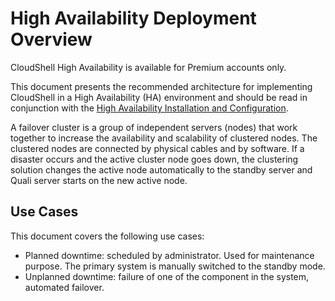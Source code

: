 # High Availability Deployment Overview

CloudShell High Availability is available for Premium accounts only.

This document presents the recommended architecture for implementing CloudShell in a High Availability (HA) environment and should be read in conjunction with the [High Availability Installation and Configuration](https://help.quali.com/Online%20Help/0.0/Portal/Content/HA-Install/HA-Installation.htm).

A failover cluster is a group of independent servers (nodes) that work together to increase the availability and scalability of clustered nodes. The clustered nodes are connected by physical cables and by software. If a disaster occurs and the active cluster node goes down, the clustering solution changes the active node automatically to the standby server and Quali server starts on the new active node.

## Use Cases

This document covers the following use cases:

- Planned downtime: scheduled by administrator. Used for maintenance purpose. The primary system is manually switched to the standby mode.
- Unplanned downtime: failure of one of the component in the system, automated failover.